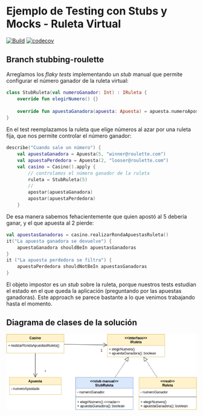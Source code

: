 
# Ejemplo de Testing con Stubs y Mocks - Ruleta Virtual

[![Build](https://github.com/uqbar-project/eg-ruletas-kotlin/actions/workflows/gradle-build.yml/badge.svg?branch=stubbing-roulette)](https://github.com/uqbar-project/eg-ruletas-kotlin/actions/workflows/gradle-build.yml) [![codecov](https://codecov.io/gh/uqbar-project/eg-ruletas-kotlin/branch/stubbing-roulette/graph/badge.svg?token=RdVlEzRc3G)](https://codecov.io/gh/uqbar-project/eg-ruletas-kotlin?branch=stubbing-roulette)

## Branch stubbing-roulette

Arreglamos los _flaky tests_ implementando un _stub_ manual que permite configurar el número ganador de la ruleta virtual:

```kt
class StubRuleta(val numeroGanador: Int) : IRuleta {
    override fun elegirNumero() {}

    override fun apuestaGanadora(apuesta: Apuesta) = apuesta.numeroApostado == numeroGanador
}
```

En el test reemplazamos la ruleta que elige números al azar por una ruleta fija, que nos permite controlar el número ganador:

```kt
describe("Cuando sale un número") {
    val apuestaGanadora = Apuesta(5, "winner@roulette.com")
    val apuestaPerdedora = Apuesta(2, "looser@roulette.com")
    val casino = Casino().apply {
        // controlamos el número ganador de la ruleta
        ruleta = StubRuleta(5)
        //
        apostar(apuestaGanadora)
        apostar(apuestaPerdedora)
    }
```

De esa manera sabemos fehacientemente que quien apostó al 5 debería ganar, y el que apuesta al 2 pierde:

```kt
val apuestasGanadoras = casino.realizarRondaApuestasRuleta()
it("La apuesta ganadora se devuelve") {
    apuestaGanadora shouldBeIn apuestasGanadoras
}
it ("La apuesta perdedora se filtra") {
    apuestaPerdedora shouldNotBeIn apuestasGanadoras
}
```

El objeto impostor es un _stub_ sobre la ruleta, porque nuestros tests estudian el estado en el que queda la aplicación (preguntando por las apuestas ganadoras). Este approach se parece bastante a lo que venimos trabajando hasta el momento.

## Diagrama de clases de la solución

![diagrama de clases](./images/diagramaClases2.png)